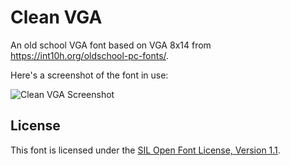 # Clean VGA
An old school VGA font based on VGA 8x14 from https://int10h.org/oldschool-pc-fonts/.

Here's a screenshot of the font in use:

![Clean VGA Screenshot](clean-vga.png)

## License

This font is licensed under the [SIL Open Font License, Version 1.1](http://scripts.sil.org/OFL).
